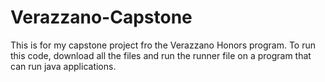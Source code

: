# Verazzano-Capstone

This is for my capstone project fro the Verazzano Honors program.
To run this code, download all the files and run the runner file on a program that can run java applications.
